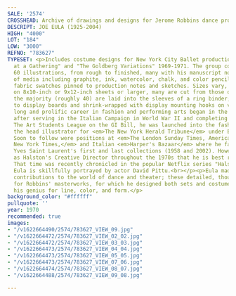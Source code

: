 ```yaml
---
SALE: '2574'
CROSSHEAD: Archive of drawings and designs for Jerome Robbins dance productions.
DESCRIPT: JOE EULA (1925-2004)
HIGH: "4000"
LOT: "184"
LOW: "3000"
REFNO: "783627"
TYPESET: <p>Includes costume designs for New York City Ballet productions "Dances
  at a Gathering" and "The Goldberg Variations" 1969-1971. The group comprises over
  60 illustrations, from rough to finished, many with his manuscript notes, in a number
  of media including graphite, ink, watercolor, chalk, and color pencil. Some contain
  fabric swatches pinned to production notes and sketches. Sizes vary, but many most
  on 8x10-inch or 9x12-inch sheets or larger, many are cut from those or larger sheets;
  the majority (roughly 40) are laid into the sleeves of a ring binder; 13 are mounted
  to display boards and shrink-wrapped with display mounting hooks on verso.<br><br>Eula's
  long and prolific career in fashion and performing arts began in the 1950s where,
  after serving in the Italian Campaign in World War II and completing studies at
  The Art Students League on the GI Bill, he was launched into the fashion world as
  the head illustrator for <em>The New York Herald Tribune</em> under Eugenia Sheppard.
  Soon to follow were positions at <em>The London Sunday Times, American Vogue, The
  New York Times,</em> and Italian <em>Harper's Bazaar</em> where he famously covered
  Yves Saint Laurent's first and last collections (1958 and 2002). However, it is
  as Halston's Creative Director throughout the 1970s that he is best remembered.
  That time was recently chronicled in the popular Netflix series "Halston" in which
  Eula is skillfully portrayed by actor David Pittu.<br></p><p>Eula made considerable
  contributions to the world of dance and theater; these detailed, thoughtful designs
  for Robbins' masterworks, for which he designed both sets and costumes, exemplify
  his genius for line, color, and form.</p>
background_color: "#ffffff"
pullquote: ''
year: 1970
recommended: true
images:
- "/v1622664490/2574/783627_VIEW_09.jpg"
- "/v1622664472/2574/783627_VIEW_02_02.jpg"
- "/v1622664472/2574/783627_VIEW_03_03.jpg"
- "/v1622664473/2574/783627_VIEW_04_04.jpg"
- "/v1622664473/2574/783627_VIEW_05_05.jpg"
- "/v1622664473/2574/783627_VIEW_07_06.jpg"
- "/v1622664474/2574/783627_VIEW_08_07.jpg"
- "/v1622664488/2574/783627_VIEW_09_08.jpg"

---
```

